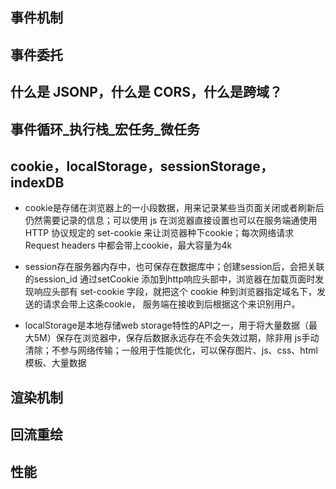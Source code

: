 ## 事件机制

## 事件委托

## 什么是 JSONP，什么是 CORS，什么是跨域？

## 事件循环_执行栈_宏任务_微任务

## cookie，localStorage，sessionStorage，indexDB

  - cookie是存储在浏览器上的一小段数据，用来记录某些当页面关闭或者刷新后仍然需要记录的信息；可以使用 js 在浏览器直接设置也可以在服务端通使用 HTTP 协议规定的 set-cookie 来让浏览器种下cookie；每次网络请求 Request headers 中都会带上cookie，最大容量为4k

  - session存在服务器内存中，也可保存在数据库中；创建session后，会把关联的session_id 通过setCookie 添加到http响应头部中，浏览器在加载页面时发现响应头部有 set-cookie 字段，就把这个 cookie 种到浏览器指定域名下，发送的请求会带上这条cookie， 服务端在接收到后根据这个来识别用户。

  - localStorage是本地存储web storage特性的API之一，用于将大量数据（最大5M）保存在浏览器中，保存后数据永远存在不会失效过期，除非用 js手动清除；不参与网络传输；一般用于性能优化，可以保存图片、js、css、html 模板、大量数据

## 渲染机制

## 回流重绘

## 性能
